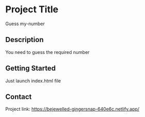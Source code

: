 # Project Title

Guess my-number

## Description

You need to guess the required number

## Getting Started

Just launch index.html file

## Contact

Project link: https://bejewelled-gingersnap-640e6c.netlify.app/
